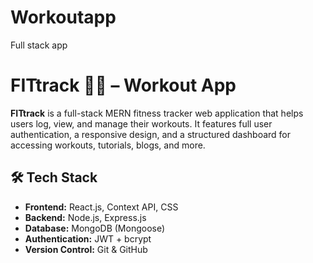 # Workoutapp
Full stack app
# FITtrack 🏋️‍♂️ – Workout App

**FITtrack** is a full-stack MERN fitness tracker web application that helps users log, view, and manage their workouts. It features full user authentication, a responsive design, and a structured dashboard for accessing workouts, tutorials, blogs, and more.

## 🛠️ Tech Stack

- **Frontend:** React.js, Context API, CSS
- **Backend:** Node.js, Express.js
- **Database:** MongoDB (Mongoose)
- **Authentication:** JWT + bcrypt
- **Version Control:** Git & GitHub
  


